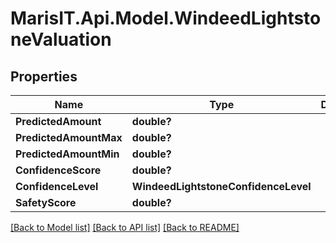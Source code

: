 
# MarisIT.Api.Model.WindeedLightstoneValuation

## Properties

Name | Type | Description | Notes
------------ | ------------- | ------------- | -------------
**PredictedAmount** | **double?** |  | [optional] 
**PredictedAmountMax** | **double?** |  | [optional] 
**PredictedAmountMin** | **double?** |  | [optional] 
**ConfidenceScore** | **double?** |  | [optional] 
**ConfidenceLevel** | **WindeedLightstoneConfidenceLevel** |  | [optional] 
**SafetyScore** | **double?** |  | [optional] 

[[Back to Model list]](../README.md#documentation-for-models)
[[Back to API list]](../README.md#documentation-for-api-endpoints)
[[Back to README]](../README.md)

